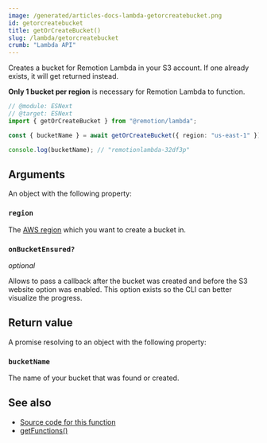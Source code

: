 ```yaml
---
image: /generated/articles-docs-lambda-getorcreatebucket.png
id: getorcreatebucket
title: getOrCreateBucket()
slug: /lambda/getorcreatebucket
crumb: "Lambda API"
---
```


Creates a bucket for Remotion Lambda in your S3 account. If one already exists, it will get returned instead.

**Only 1 bucket per region** is necessary for Remotion Lambda to function.

```ts twoslash
// @module: ESNext
// @target: ESNext
import { getOrCreateBucket } from "@remotion/lambda";

const { bucketName } = await getOrCreateBucket({ region: "us-east-1" });

console.log(bucketName); // "remotionlambda-32df3p"
```

## Arguments

An object with the following property:

### `region`

The [AWS region](/docs/lambda/region-selection) which you want to create a bucket in.

### `onBucketEnsured?`

_optional_

Allows to pass a callback after the bucket was created and before the S3 website option was enabled. This option exists so the CLI can better visualize the progress.

## Return value

A promise resolving to an object with the following property:

### `bucketName`

The name of your bucket that was found or created.

## See also

- [Source code for this function](https://github.com/remotion-dev/remotion/blob/main/packages/lambda/src/api/get-or-create-bucket.ts)
- [getFunctions()](/docs/lambda/getfunctions)
